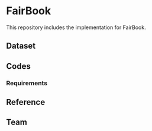# FairBook
This repository includes the implementation for FairBook.

## Dataset

## Codes

### Requirements

## Reference

## Team
